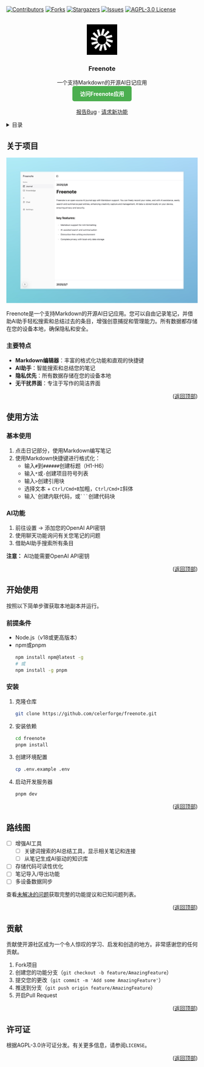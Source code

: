 <!-- Improved compatibility of back to top link: See: https://github.com/othneildrew/Best-README-Template/pull/73 -->

<a id="readme-top"></a>

<!--
*** Thanks for checking out the Best-README-Template. If you have a suggestion
*** that would make this better, please fork the repo and create a pull request
*** or simply open an issue with the tag "enhancement".
*** Don't forget to give the project a star!
*** Thanks again! Now go create something AMAZING! :D
-->

<!-- PROJECT SHIELDS -->
<!--
*** I'm using markdown "reference style" links for readability.
*** Reference links are enclosed in brackets [ ] instead of parentheses ( ).
*** See the bottom of this document for the declaration of the reference variables
*** for contributors-url, forks-url, etc. This is an optional, concise syntax you may use.
*** https://www.markdownguide.org/basic-syntax/#reference-style-links
-->

[![Contributors][contributors-shield]][contributors-url]
[![Forks][forks-shield]][forks-url]
[![Stargazers][stars-shield]][stars-url]
[![Issues][issues-shield]][issues-url]
[![AGPL-3.0 License][license-shield]][license-url]

<!-- PROJECT LOGO -->
<br />
<div align="center">
  <a href="https://github.com/celerforge/freenote">
    <img src="public/logo.png" alt="Logo" width="80" height="80">
  </a>

  <h3 align="center">Freenote</h3>

  <p align="center">
    一个支持Markdown的开源AI日记应用
    <br />
    <a href="https://freenote.app" style="display: inline-block; padding: 10px 20px; background-color: #4CAF50; color: white; text-decoration: none; border-radius: 5px; font-weight: bold;"><strong>访问Freenote应用</strong></a>
    <br />
    <br />
    <a href="https://github.com/celerforge/freenote/issues/new?labels=bug&template=bug-report---.md">报告Bug</a>
    &middot;
    <a href="https://github.com/celerforge/freenote/issues/new?labels=enhancement&template=feature-request---.md">请求新功能</a>
  </p>
</div>

<!-- TABLE OF CONTENTS -->
<details>
  <summary>目录</summary>
  <ol>
    <li><a href="#关于项目">关于项目</a></li>
    <li><a href="#使用方法">使用方法</a></li>
    <li>
      <a href="#开始使用">开始使用</a>
      <ul>
        <li><a href="#前提条件">前提条件</a></li>
        <li><a href="#安装">安装</a></li>
      </ul>
    </li>
    <li><a href="#路线图">路线图</a></li>
    <li><a href="#贡献">贡献</a></li>
    <li><a href="#许可证">许可证</a></li>
    <li><a href="#联系方式">联系方式</a></li>
  </ol>
</details>

<!-- ABOUT THE PROJECT -->

## 关于项目

[![Freenote截图][product-screenshot]](https://freenote.app)

Freenote是一个支持Markdown的开源AI日记应用。您可以自由记录笔记，并借助AI助手轻松搜索和总结过去的条目，增强创意捕捉和管理能力。所有数据都存储在您的设备本地，确保隐私和安全。

### 主要特点

- **Markdown编辑器**：丰富的格式化功能和直观的快捷键
- **AI助手**：智能搜索和总结您的笔记
- **隐私优先**：所有数据存储在您的设备本地
- **无干扰界面**：专注于写作的简洁界面

<p align="right">(<a href="#readme-top">返回顶部</a>)</p>

<!-- USAGE EXAMPLES -->

## 使用方法

### 基本使用

1. 点击日记部分，使用Markdown编写笔记
2. 使用Markdown快捷键进行格式化：
   - 输入`#`到`######`创建标题（H1-H6）
   - 输入`*`或`-`创建项目符号列表
   - 输入`>`创建引用块
   - 选择文本 + `Ctrl/Cmd+B`加粗，`Ctrl/Cmd+I`斜体
   - 输入`` ` ``创建内联代码，或` ``` `创建代码块

### AI功能

1. 前往设置 → 添加您的OpenAI API密钥
2. 使用聊天功能询问有关您笔记的问题
3. 借助AI助手搜索所有条目

**注意：** AI功能需要OpenAI API密钥

<p align="right">(<a href="#readme-top">返回顶部</a>)</p>

<!-- GETTING STARTED -->

## 开始使用

按照以下简单步骤获取本地副本并运行。

### 前提条件

- Node.js（v18或更高版本）
- npm或pnpm
  ```sh
  npm install npm@latest -g
  # 或
  npm install -g pnpm
  ```

### 安装

1. 克隆仓库
   ```sh
   git clone https://github.com/celerforge/freenote.git
   ```
2. 安装依赖
   ```sh
   cd freenote
   pnpm install
   ```
3. 创建环境配置
   ```sh
   cp .env.example .env
   ```
4. 启动开发服务器
   ```sh
   pnpm dev
   ```

<p align="right">(<a href="#readme-top">返回顶部</a>)</p>

<!-- ROADMAP -->

## 路线图

- [ ] 增强AI工具
  - [ ] 关键词搜索的AI总结工具，显示相关笔记和连接
  - [ ] 从笔记生成AI驱动的知识库
- [ ] 存储代码可读性优化
- [ ] 笔记导入/导出功能
- [ ] 多设备数据同步

查看[未解决的问题](https://github.com/celerforge/freenote/issues)获取完整的功能提议和已知问题列表。

<p align="right">(<a href="#readme-top">返回顶部</a>)</p>

<!-- CONTRIBUTING -->

## 贡献

贡献使开源社区成为一个令人惊叹的学习、启发和创造的地方。非常感谢您的任何贡献。

1. Fork项目
2. 创建您的功能分支（`git checkout -b feature/AmazingFeature`）
3. 提交您的更改（`git commit -m 'Add some AmazingFeature'`）
4. 推送到分支（`git push origin feature/AmazingFeature`）
5. 开启Pull Request

<p align="right">(<a href="#readme-top">返回顶部</a>)</p>

<!-- LICENSE -->

## 许可证

根据AGPL-3.0许可证分发。有关更多信息，请参阅`LICENSE`。

<p align="right">(<a href="#readme-top">返回顶部</a>)</p>

<!-- MARKDOWN LINKS & IMAGES -->
<!-- https://www.markdownguide.org/basic-syntax/#reference-style-links -->

[contributors-shield]: https://img.shields.io/github/contributors/celerforge/freenote.svg?style=for-the-badge
[contributors-url]: https://github.com/celerforge/freenote/graphs/contributors
[forks-shield]: https://img.shields.io/github/forks/celerforge/freenote.svg?style=for-the-badge
[forks-url]: https://github.com/celerforge/freenote/network/members
[stars-shield]: https://img.shields.io/github/stars/celerforge/freenote.svg?style=for-the-badge
[stars-url]: https://github.com/celerforge/freenote/stargazers
[issues-shield]: https://img.shields.io/github/issues/celerforge/freenote.svg?style=for-the-badge
[issues-url]: https://github.com/celerforge/freenote/issues
[license-shield]: https://img.shields.io/github/license/celerforge/freenote.svg?style=for-the-badge
[license-url]: https://github.com/celerforge/freenote/blob/main/LICENSE
[product-screenshot]: public/screenshot.jpeg
